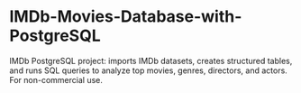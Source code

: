 # IMDb-Movies-Database-with-PostgreSQL
IMDb PostgreSQL project: imports IMDb datasets, creates structured tables, and runs SQL queries to analyze top movies, genres, directors, and actors. For non-commercial use.

